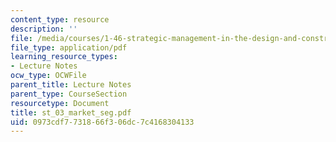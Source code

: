 ```yaml
---
content_type: resource
description: ''
file: /media/courses/1-46-strategic-management-in-the-design-and-construction-value-chain-fall-2003/0973cdf7731866f306dc7c4168304133_st_03_market_seg.pdf
file_type: application/pdf
learning_resource_types:
- Lecture Notes
ocw_type: OCWFile
parent_title: Lecture Notes
parent_type: CourseSection
resourcetype: Document
title: st_03_market_seg.pdf
uid: 0973cdf7-7318-66f3-06dc-7c4168304133
---
```

